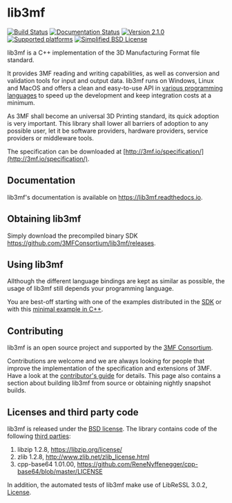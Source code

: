 # lib3mf
[![Build Status](https://travis-ci.org/3MFConsortium/lib3mf.svg?branch=release%2F2.1.0)](https://travis-ci.org/3MFConsortium/lib3mf)
[![Documentation Status](https://readthedocs.org/projects/lib3mf/badge/?version=master)](https://readthedocs.org/projects/lib3mf)
[![Version 2.1.0](https://img.shields.io/static/v1.svg?label=lib3mf&message=v2.1.0&color=green)]()
[![Supported platforms](https://img.shields.io/static/v1.svg?label=platform&message=windows%20%7C%20macos%20%7C%20linux&color=lightgrey)]()
[![Simplified BSD License](https://img.shields.io/static/v1.svg?label=license&message=BSD&color=green)](LICENSE)

lib3mf is a C++ implementation of the 3D Manufacturing Format file standard.

It provides 3MF reading and writing capabilities, as well as conversion and validation tools for input and output data.
lib3mf runs on Windows, Linux and MacOS and offers a clean and easy-to-use API in
[various programming languages](https://lib3mf.readthedocs.io/en/latest/#api-documentation)
to speed up the development and keep integration costs at a minimum.

As 3MF shall become an universal 3D Printing standard, its quick adoption is very important. 
This library shall lower all barriers of adoption to any possible user, let it be software 
providers, hardware providers, service providers or middleware tools.

The specification can be downloaded at
[http://3mf.io/specification/](http://3mf.io/specification/).


## Documentation
lib3mf's documentation is available on https://lib3mf.readthedocs.io.

## Obtaining lib3mf
Simply download the precompiled binary SDK https://github.com/3MFConsortium/lib3mf/releases.

## Using lib3mf
Allthough the different language bindings are kept as similar as possible,
the usage of lib3mf still depends your programming language.

You are best-off starting with one of the examples distributed in the [SDK](https://github.com/3MFConsortium/lib3mf/releases) or with this [minimal example in C++](SDK/Examples/CppDynamic/Source/ExtractInfo.cpp).

## Contributing
lib3mf is an open source project and supported by the [3MF Consortium](https://3mf.io/).

Contributions are welcome and we are always looking for people that improve the implementation of the specification and extensions of 3MF. Have a look at the [contributor's guide](CONTRIBUTING.md) for details.
This page also contains a section about building lib3mf from source or obtaining nightly snapshot builds.

## Licenses and third party code
lib3mf is released under the [BSD license](LICENSE). The library contains code of the following [third parties](SDK/Credits.txt):
1. libzip 1.2.8, https://libzip.org/license/
2. zlib 1.2.8, http://www.zlib.net/zlib_license.html
3. cpp-base64 1.01.00, https://github.com/ReneNyffenegger/cpp-base64/blob/master/LICENSE

In addition, the automated tests of lib3mf make use of LibReSSL 3.0.2, [License](Tests/libressl/COPYING).
